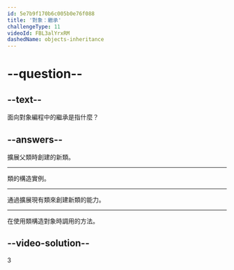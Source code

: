 ```yaml
---
id: 5e7b9f170b6c005b0e76f088
title: '對象：繼承'
challengeType: 11
videoId: FBL3alYrxRM
dashedName: objects-inheritance
---
```


# --question--

## --text--

面向對象編程中的繼承是指什麼？

## --answers--

擴展父類時創建的新類。

---

類的構造實例。

---

通過擴展現有類來創建新類的能力。

---

在使用類構造對象時調用的方法。

## --video-solution--

3

